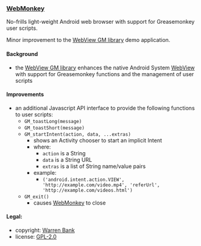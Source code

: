 ### [WebMonkey](https://github.com/warren-bank/Android-WebMonkey)

No-frills light-weight Android web browser with support for Greasemonkey user scripts.

Minor improvement to the [WebView GM library](https://github.com/wbayer/webview-gm) demo application.

#### Background

* the [WebView GM library](https://github.com/wbayer/webview-gm) enhances the native Android System [WebView](https://developer.chrome.com/multidevice/webview/overview) with support for Greasemonkey functions and the management of user scripts

#### Improvements

* an additional Javascript API interface to provide the following functions to user scripts:
  - `GM_toastLong(message)`
  - `GM_toastShort(message)`
  - `GM_startIntent(action, data, ...extras)`
    * shows an Activity chooser to start an implicit Intent
    * where:
      - `action` is a String
      - `data`   is a String URL
      - `extras` is a list of String name/value pairs
    * example:
      - `('android.intent.action.VIEW', 'http://example.com/video.mp4', 'referUrl', 'http://example.com/videos.html')`
  - `GM_exit()`
    * causes [WebMonkey](https://github.com/warren-bank/Android-WebMonkey) to close

#### Legal:

* copyright: [Warren Bank](https://github.com/warren-bank)
* license: [GPL-2.0](https://www.gnu.org/licenses/old-licenses/gpl-2.0.txt)
